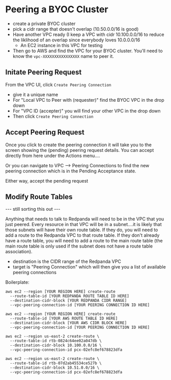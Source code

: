 # Peering a BYOC Cluster

* create a private BYOC cluster
* pick a cidr range that doesn't overlap (10.50.0.0/16 is good)
* Have another VPC ready (I keep a VPC with cidr 10.100.0.0/16 to reduce the liklihood of an overlap since everybody loves 10.0.0.0/16
  * An EC2 instance in this VPC for testing
* Then go to AWS and find the VPC for your BYOC cluster.  You'll need to know the `vpc-XXXXXXXXXXXXXXXX` name to peer it.

## Initate Peering Request

From the VPC UI, click `Create Peering Connection`

* give it a unique name
* For "Local VPC to Peer with (requester)" find the BYOC VPC in the drop down
* For "VPC ID (accepter)" you will find your other VPC in the drop down
* Then click `Create Peering Connection`

## Accept Peering Request

Once you click to create the peering connection it will take you to the screen showing the (pending) peering request details.  You can accept directly from here under the Actions menu....

Or you can navigate to VPC --> Peering Connections to find the new peering connection which is in the Pending Acceptance state.   

Either way, accept the pending request



## Modify Route Tables

--- still sorting this out ---

Anything that needs to talk to Redpanda will need to be in the VPC that you just peered.   Every resource in that VPC will be in a subnet....it is likely that those subnets will have their own route table.   If they do, you will need to add a route to the Redpanda VPC to that route table.  If they don't already have a route table, you will need to add a route to the main route table (the main route table is only used if the subnet does not have a route table association).

* destination is the CIDR range of the Redpanda VPC
* target is "Peering Connection" which will then give you a list of available peering connections




Boilerplate:
```
aws ec2 --region [YOUR REGION HERE] create-route
  --route-table-id [YOUR REDPANDA ROUTE TABLE ID HERE]
  --destination-cidr-block [YOUR REDPANDA CIDR RANGE]
  --vpc-peering-connection-id [YOUR PEERING CONNECTION ID HERE]

aws ec2 --region [YOUR REGION HERE] create-route
  --route-table-id [YOUR AWS ROUTE TABLE ID HERE]
  --destination-cidr-block [YOUR AWS CIDR BLOCK HERE]
  --vpc-peering-connection-id [YOUR PEERING CONNECTION ID HERE]

```

```
aws ec2 --region us-east-2 create-route \
  --route-table-id rtb-0824c64ee02a047db \
  --destination-cidr-block 10.100.0.0/16 \
  --vpc-peering-connection-id pcx-02efc8ef678823dfa

aws ec2 --region us-east-2 create-route \
  --route-table-id rtb-07d2ab45534ce527b \
  --destination-cidr-block 10.51.0.0/16 \
  --vpc-peering-connection-id pcx-02efc8ef678823dfa
```



